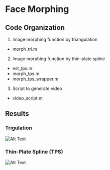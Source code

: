 # Face Morphing
## Code Organization
1. Image morphing function by triangulation
  * morph_tri.m
2. Image morphing function by thin-plate spline
  * est_tps.m
  * morph_tps.m
  * morph_tps_wrapper.m
3. Script to generate video
  * video_script.m
  
  
## Results
### Trigulation
![Alt Text](https://github.com/selinaaliu/face-morphing/blob/master/results/face_morph_tri.gif)  

### Thin-Plate Spline (TPS)
![Alt Text](https://github.com/selinaaliu/face-morphing/blob/master/results/face_morph_tps.gif)
